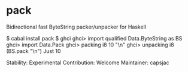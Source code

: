 pack
====

Bidirectional fast ByteString packer/unpacker for Haskell

$ cabal install pack
$ ghci
ghci> import qualified Data.ByteString as BS
ghci> import Data.Pack
ghci> packing i8 10
"\n"
ghci> unpacking i8 (BS.pack "\n")
Just 10

Stability: Experimental
Contribution: Welcome
Maintainer: capsjac

